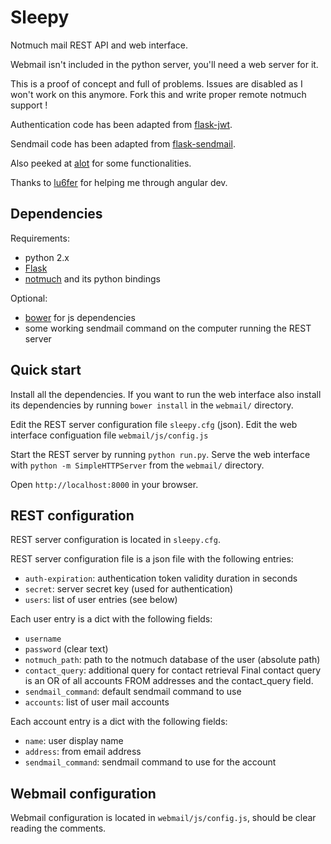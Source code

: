 Sleepy
======

Notmuch mail REST API and web interface.

Webmail isn't included in the python server, you'll need a web server for it.

This is a proof of concept and full of problems.
Issues are disabled as I won't work on this anymore.
Fork this and write proper remote notmuch support !

Authentication code has been adapted from [flask-jwt](https://github.com/mattupstate/flask-jwt).

Sendmail code has been adapted from [flask-sendmail](https://github.com/ajford/flask-sendmail).

Also peeked at [alot](https://github.com/pazz/alot) for some functionalities.

Thanks to [lu6fer](https://github.com/lu6fer) for helping me through angular dev.

Dependencies
------------

Requirements:

- python 2.x
- [Flask](http://flask.pocoo.org/)
- [notmuch](http://notmuchmail.org) and its python bindings

Optional:

- [bower](http://bower.io/) for js dependencies
- some working sendmail command on the computer running the REST server

Quick start
-----------

Install all the dependencies. If you want to run the web interface also
install its dependencies by running `bower install` in the `webmail/` directory.

Edit the REST server configuration file `sleepy.cfg` (json).
Edit the web interface configuation file `webmail/js/config.js`

Start the REST server by running `python run.py`.
Serve the web interface with `python -m SimpleHTTPServer` from the `webmail/` directory.

Open `http://localhost:8000` in your browser.

REST configuration
------------------

REST server configuration is located in `sleepy.cfg`.

REST server configuration file is a json file with the following entries:

- `auth-expiration`: authentication token validity duration in seconds
- `secret`: server secret key (used for authentication)
- `users`: list of user entries (see below)

Each user entry is a dict with the following fields:

- `username`
- `password` (clear text)
- `notmuch_path`: path to the notmuch database of the user (absolute path)
- `contact_query`: additional query for contact retrieval
Final contact query is an OR of all accounts FROM addresses and the contact_query field.
- `sendmail_command`: default sendmail command to use
- `accounts`: list of user mail accounts

Each account entry is a dict with the following fields:

- `name`: user display name
- `address`: from email address
- `sendmail_command`: sendmail command to use for the account

Webmail configuration
---------------------

Webmail configuration is located in `webmail/js/config.js`, should be clear reading the comments.
